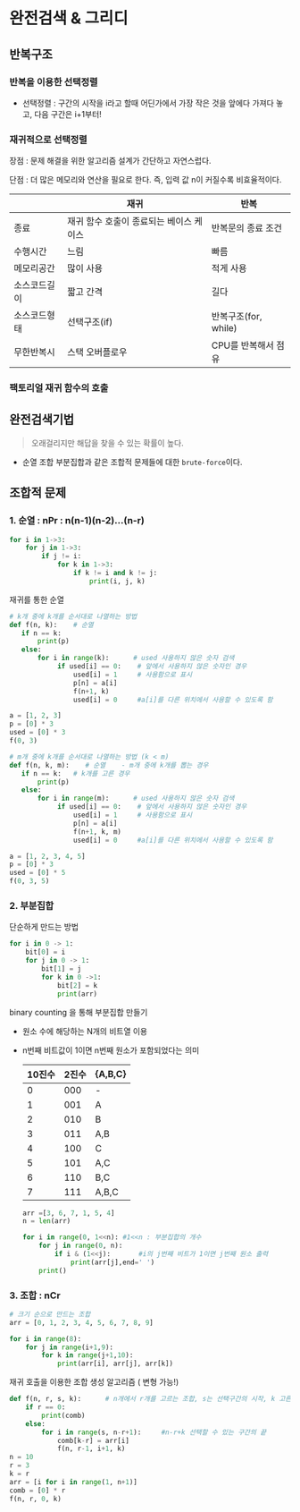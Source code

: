 # 완전검색 & 그리디



## 반복구조

### 반복을 이용한 선택정렬

- 선택정렬 : 구간의 시작을 i라고 할때 어딘가에서 가장 작은 것을 앞에다 가져다 놓고, 다음 구간은 i+1부터!

### 재귀적으로 선택정렬

장점 : 문제 해결을 위한 알고리즘 설계가 간단하고 자연스럽다.

단점 : 더 많은 메모리와 연산을 필요로 한다. 즉, 입력 값 n이 커질수록 비효율적이다.



|              | 재귀                                    | 반복                 |
| ------------ | --------------------------------------- | -------------------- |
| 종료         | 재귀 함수 호출이 종료되는 베이스 케이스 | 반복문의 종료 조건   |
| 수행시간     | 느림                                    | 빠름                 |
| 메모리공간   | 많이 사용                               | 적게 사용            |
| 소스코드길이 | 짧고 간격                               | 길다                 |
| 소스코드형태 | 선택구조(if)                            | 반복구조(for, while) |
| 무한반복시   | 스택 오버플로우                         | CPU를 반복해서 점유  |



### 팩토리얼 재귀 함수의 호출



## 완전검색기법

> 오래걸리지만 해답을 찾을 수 있는 확률이 높다.

- 순열 조합 부분집합과 같은 조합적 문제들에 대한 `brute-force`이다.



## 조합적 문제



### 1. 순열 : nPr : n(n-1)(n-2)...(n-r)

```python
for i in 1->3:
    for j in 1->3:
        if j != i:
            for k in 1->3:
                if k != i and k != j:
                    print(i, j, k)
```

재귀를 통한 순열

```python
# k개 중에 k개를 순서대로 나열하는 방법
def f(n, k):    # 순열
   if n == k:
       print(p)
   else:
       for i in range(k):      # used 사용하지 않은 숫자 검색
            if used[i] == 0:    # 앞에서 사용하지 않은 숫자인 경우
                used[i] = 1     # 사용함으로 표시
                p[n] = a[i]
                f(n+1, k)
                used[i] = 0     #a[i]를 다른 위치에서 사용할 수 있도록 함

a = [1, 2, 3]
p = [0] * 3
used = [0] * 3
f(0, 3)
```

```python
# m개 중에 k개를 순서대로 나열하는 방법 (k < m)
def f(n, k, m):    # 순열    - m개 중에 k개를 뽑는 경우
   if n == k:   # k개를 고른 경우
       print(p)
   else:
       for i in range(m):      # used 사용하지 않은 숫자 검색
            if used[i] == 0:    # 앞에서 사용하지 않은 숫자인 경우
                used[i] = 1     # 사용함으로 표시
                p[n] = a[i]
                f(n+1, k, m)
                used[i] = 0     #a[i]를 다른 위치에서 사용할 수 있도록 함

a = [1, 2, 3, 4, 5]
p = [0] * 3
used = [0] * 5
f(0, 3, 5)
```



### 2. 부분집합

단순하게 만드는 방법

```python
for i in 0 -> 1:
    bit[0] = i
    for j in 0 -> 1:
        bit[1] = j
        for k in 0 ->1:
            bit[2] = k
            print(arr)
```



binary counting 을 통해 부분집합 만들기

- 원소 수에 해당하는 N개의 비트열 이용

- n번째 비트값이 1이면 n번째 원소가 포함되었다는 의미

  | 10진수 | 2진수 | {A,B,C} |
  | ------ | ----- | ------- |
  | 0      | 000   | -       |
  | 1      | 001   | A       |
  | 2      | 010   | B       |
  | 3      | 011   | A,B     |
  | 4      | 100   | C       |
  | 5      | 101   | A,C     |
  | 6      | 110   | B,C     |
  | 7      | 111   | A,B,C   |

   ```python
   arr =[3, 6, 7, 1, 5, 4]
   n = len(arr)
   
   for i in range(0, 1<<n):	#1<<n : 부분집합의 개수
       for j in range(0, n):
           if i & (1<<j):		#i의 j번째 비트가 1이면 j번째 원소 출력
               print(arr[j],end=' ')
       print()
   ```



### 3. 조합 : nCr

```python
# 크기 순으로 만드는 조합
arr = [0, 1, 2, 3, 4, 5, 6, 7, 8, 9]

for i in range(8):
    for j in range(i+1,9):
        for k in range(j+1,10):
            print(arr[i], arr[j], arr[k])
```



재귀 호출을 이용한 조합 생성 알고리즘 ( 변형 가능!)

```python
def f(n, r, s, k):      # n개에서 r개를 고르는 조합, s는 선택구간의 시작, k 고른 개수
    if r == 0:
        print(comb)
    else:
        for i in range(s, n-r+1):     #n-r+k 선택할 수 있는 구간의 끝
            comb[k-r] = arr[i]
            f(n, r-1, i+1, k)
n = 10
r = 3
k = r
arr = [i for i in range(1, n+1)]
comb = [0] * r
f(n, r, 0, k)
```



 